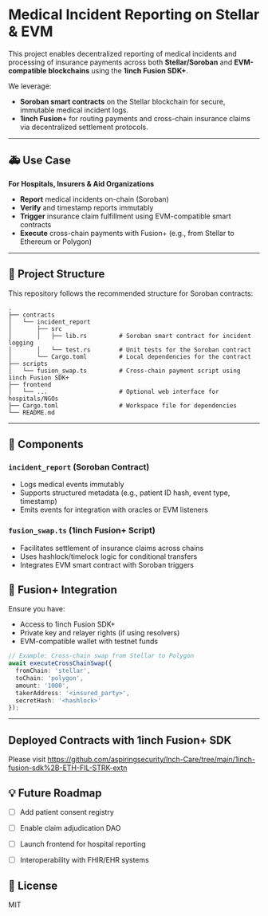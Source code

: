 # Medical Incident Reporting on Stellar & EVM

This project enables decentralized reporting of medical incidents and processing of insurance payments across both **Stellar/Soroban** and **EVM-compatible blockchains** using the **1inch Fusion SDK+**.

We leverage:

* **Soroban smart contracts** on the Stellar blockchain for secure, immutable medical incident logs.
* **1inch Fusion+** for routing payments and cross-chain insurance claims via decentralized settlement protocols.

---

## 🚑 Use Case

**For Hospitals, Insurers & Aid Organizations**

* **Report** medical incidents on-chain (Soroban)
* **Verify** and timestamp reports immutably
* **Trigger** insurance claim fulfillment using EVM-compatible smart contracts
* **Execute** cross-chain payments with Fusion+ (e.g., from Stellar to Ethereum or Polygon)

---

## 🧱 Project Structure

This repository follows the recommended structure for Soroban contracts:

```text
.
├── contracts
│   └── incident_report
│       ├── src
│       │   ├── lib.rs         # Soroban smart contract for incident logging
│       │   └── test.rs        # Unit tests for the Soroban contract
│       └── Cargo.toml         # Local dependencies for the contract
├── scripts
│   └── fusion_swap.ts         # Cross-chain payment script using 1inch Fusion SDK+
├── frontend
│   └── ...                    # Optional web interface for hospitals/NGOs
├── Cargo.toml                 # Workspace file for dependencies
└── README.md
```

---

## 🧪 Components

### `incident_report` (Soroban Contract)

* Logs medical events immutably
* Supports structured metadata (e.g., patient ID hash, event type, timestamp)
* Emits events for integration with oracles or EVM listeners

### `fusion_swap.ts` (1inch Fusion+ Script)

* Facilitates settlement of insurance claims across chains
* Uses hashlock/timelock logic for conditional transfers
* Integrates EVM smart contract with Soroban triggers


## 📡 Fusion+ Integration

Ensure you have:

* Access to 1inch Fusion SDK+
* Private key and relayer rights (if using resolvers)
* EVM-compatible wallet with testnet funds

```ts
// Example: Cross-chain swap from Stellar to Polygon
await executeCrossChainSwap({
  fromChain: 'stellar',
  toChain: 'polygon',
  amount: '1000',
  takerAddress: '<insured_party>',
  secretHash: '<hashlock>'
});
```

---

## Deployed Contracts with 1inch Fusion+ SDK

Please visit https://github.com/aspiringsecurity/Inch-Care/tree/main/1inch-fusion-sdk%2B-ETH-FIL-STRK-extn

## 💡 Future Roadmap

* [ ] Add patient consent registry
* [ ] Enable claim adjudication DAO
* [ ] Launch frontend for hospital reporting
* [ ] Interoperability with FHIR/EHR systems


## 📜 License

MIT

